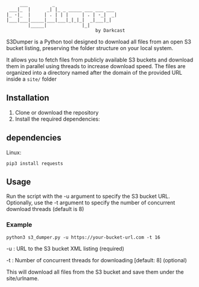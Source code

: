 ```

                                         
     ___         _                       
 ___|_  |      _| |_ _ _____ ___ ___ ___ 
|_ -|_  |     | . | | |     | . | -_|  _|
|___|___|_____|___|___|_|_|_|  _|___|_|  
        |_____|             |_|
                                 by Darkcast
```

S3Dumper is a Python tool designed to download all files from an open S3 bucket listing, preserving the folder structure on your local system.

It allows you to fetch files from publicly available S3 buckets and download them in parallel using threads to increase download speed. The files are organized into a directory named after the domain of the provided URL inside a `site/` folder

## Installation

1. Clone or download the repository
2. Install the required dependencies:

## dependencies
Linux:
```
pip3 install requests
```
##  Usage
Run the script with the -u argument to specify the S3 bucket URL. Optionally, use the -t argument to specify the number of concurrent download threads (default is 8)

### Example
```
python3 s3_dumper.py -u https://your-bucket-url.com -t 16
```

-u : URL to the S3 bucket XML listing (required)

-t : Number of concurrent threads for downloading [default: 8] (optional)


This will download all files from the S3 bucket and save them under the site/urlname.
